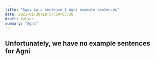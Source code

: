 ```yaml
---
title: "Agni in a sentence | Agni example sentences"
date: 2021-01-20T19:57:50+05:30
draft: falses
summary: "Agni"
---
```

## Unfortunately, we have no example sentences for Agni                 
